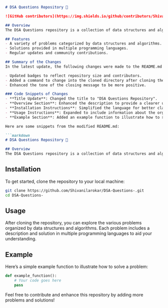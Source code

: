 ```markdown
# DSA Questions Repository 🤖

![GitHub contributors](https://img.shields.io/github/contributors/Shivanilarokar/DSA-Questions-) ![Repository Size](https://img.shields.io/github/repo-size/Shivanilarokar/DSA-Questions-)

## Overview
The DSA Questions repository is a collection of data structures and algorithms problems designed to help you strengthen your coding skills and prepare for technical interviews.

## Features
- A variety of problems categorized by data structures and algorithms.
- Solutions provided in multiple programming languages.
- Regular updates and community contributions.

## Summary of the Changes
In the latest update, the following changes were made to the README.md file:

- Updated badges to reflect repository size and contributors.
- Added a command to change into the cloned directory after cloning the repo.
- Enhanced the tone of the closing message to be more positive.

### Code Snippets of Changes
- **Title Update**: Changed the title to "DSA Questions Repository".
- **Overview Section**: Enhanced the description to provide a clearer understanding of the repository's purpose.
- **Installation Instructions**: Simplified the language for better clarity.
- **Usage Instructions**: Expanded to include information about the organization of problems and languages used.
- **Example Section**: Added an example function to illustrate how to solve a problem.

Here are some snippets from the modified README.md:

```markdown
# DSA Questions Repository 🤖

## Overview
The DSA Questions repository is a collection of data structures and algorithms problems designed to help you strengthen your coding skills and prepare for technical interviews.
```

## Installation
To get started, clone the repository to your local machine:

```bash
git clone https://github.com/Shivanilarokar/DSA-Questions-.git
cd DSA-Questions-
```

## Usage
After cloning the repository, you can explore the various problems organized by data structures and algorithms. Each problem includes a description and solution in multiple programming languages to aid your understanding.

## Example
Here’s a simple example function to illustrate how to solve a problem:

```python
def example_function():
    # Your code goes here
    pass
```

Feel free to contribute and enhance this repository by adding more problems and solutions!
```